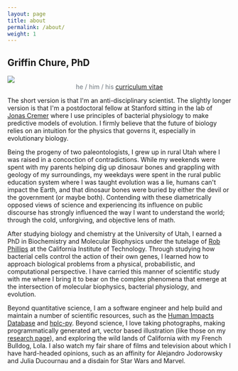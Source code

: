 ```yaml
---
layout: page
title: about
permalink: /about/
weight: 1
---
```


## Griffin Chure, PhD 
 
<div class="masonry">
  <div class="mItem">
    <img style="height: auto;" src="{{site.baseurl}}/assets/images/headshot_2023.jpeg">
    <center>
    <span style="color: #6c757d;"> he / him / his</span>
<a class="m-1 btn btn-outline-secondary btn-md btn-block" href="{{site.baseurl}}/assets/pdfs/{{site.cv_filename}}">
<i class="fas fa-file-pdf"></i> curriculum vitae </a>
<a class="m-1 btn btn-outline-secondary btn-md " href="mailto:gchure@stanford.edu">
<i class="fa fa-envelope"></i></a>
<a class="m-1 btn btn-outline-secondary btn-md " href="https://orcid.org/0000-0002-2216-2057">
<i class="fab fa-orcid"></i></a>
<a class="m-1 btn btn-outline-secondary btn-md " href="https://github.com/gchure">
<i class="fab fa-github"></i></a>
<a class="m-1 btn btn-outline-secondary btn-md " href="https://scholar.google.com/citations?user=hnr_VNMAAAAJ&hl=en">
<i class="fas fa-graduation-cap"></i></a>
<a class="m-1 btn btn-outline-secondary btn-md " href="https://bsky.app/profile/gchure.bsky.social">
<i class="fab fa-bluesky"></i></a>
</center>
</div>
</div>

The short version is that I'm an anti-disciplinary scientist. The slightly longer
version is that I'm a postdoctoral fellow at Stanford sitting in the lab of
<a href="https://cremerlab.com">Jonas Cremer</a> where I use principles of
bacterial physiology to make predictive models of evolution. I firmly believe
that the future of biology relies on an intuition for the physics that governs
it, especially in evolutionary biology.

Being the progeny of two paleontologists, I grew up in rural Utah where I was
raised in a concoction of contradictions. While my weekends were spent with my
parents helping dig up dinosaur bones and grappling with geology of my
surroundings, my weekdays were spent in the rural public education system where
I was taught evolution was a lie, humans can't impact the Earth, and that
dinosaur bones were buried by either the devil or the government (or maybe
both).  Contending with these diametrically opposed views of science and
experiencing its influence on public discourse has strongly influenced the way I
want to understand the world; through the cold, unforgiving, and objective lens of math. 

After studying biology and chemistry at the University of Utah, I earned a PhD 
in Biochemistry and Molecular Biophysics under the tutelage of [Rob Phillips](https://rpgroup.caltech.edu)
at the California Institute of Technology. Through studying how bacterial cells
control the action of their own genes, I learned how to approach biological
problems from a physical, probabilistic, and computational perspective. I have carried this
manner of scientific study with me where I bring it to bear on the complex
phenomena that emerge at the intersection of molecular biophysics, bacterial physiology, and
evolution. 

Beyond quantitative science, I am a software engineer and help build and maintain a
number of scientific resources, such as the [Human Impacts
Database](https://anthroponumbers.org) and [hplc-py](https://cremerlab.github.io/hplc-py). Beyond science, I love taking
photographs, making programmatically generated art, vector based illustration 
(like those on my [research page]({{site.baseurl}}/research)), and exploring the wild lands
of California with my French Bulldog, Lola. I also watch my fair share of films and television about which I have hard-headed
opinions, such as an affinity for Alejandro Jodorowsky and Julia Ducournau and a disdain for Star
Wars and Marvel.

